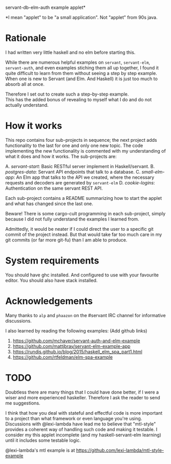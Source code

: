 servant-db-elm-auth example applet*

*I mean "applet" to be "a small application".  Not "applet" from 90s java.

# Rationale

I had written very little haskell and no elm before starting this.

While there are numerous helpful examples on `servant`, `servant-elm`, 
`servant-auth`, and even examples stiching them all up together, I found it 
quite difficult to learn from them without seeing a step by step example.  
When one is new to Servant (and Elm.  And Haskell) it is just too much to 
absorb all at once.  

Therefore I set out to create such a step-by-step example.  
This has the added bonus of revealing to myself what I do and do not actually
understand.

# How it works

This repo contains four sub-projects in sequence; the next project adds 
functionality to the last for one and only one new topic.  The code
implementing the new functionality is commented with my understanding of 
what it does and how it works.  The sub-projects are:

A. _servant-start_: Basic RESTful server implement in Haskell/servant.
B. _postgres-data_: Servant API endpoints that talk to a database.
C. _small-elm-app_: An Elm app that talks to the API we created, where the 
   necessary requests and decoders are generated by `servant-elm`
D. _cookie-logins_: Authentication on the same servant REST API.

Each sub-project contains a README summarizing how to start the applet and
what has changed since the last one.

Beware! There is some cargo-cult programming in each sub-project, simply
because I did not fully understand the examples I learned from.

Admittedly, it would be neater if I could direct the user to a specific git 
commit of the project instead.  But that would take far too much care in my 
git commits (or far more git-fu) than I am able to produce. 

# System requirements

You should have ghc installed.  And configured to use with your favourite editor.
You should also have stack installed.

# Acknowledgements

Many thanks to `alp` and `phaazon` on the #servant IRC channel for informative 
discussions.  

I also learned by reading the following examples: (Add github links)

1. https://github.com/mchaver/servant-auth-and-elm-example
2. https://github.com/mattjbray/servant-elm-example-app
3. https://rundis.github.io/blog/2015/haskell_elm_spa_part1.html
4. https://github.com/rtfeldman/elm-spa-example

# TODO 

Doubtless there are many things that I could have done better, if I were a wiser
and more experienced haskeller.  Therefore I ask the reader to send me suggestions.

I think that how you deal with stateful and effectful code is more important to 
a project than what framework or even language you're using.  Discussions with
@lexi-lambda have lead me to believe that "mtl-style" provides a coherent way of
handling such code and making it testable.  I consider my this applet incomplete
(and my haskell-servant-elm learning) until it includes some testable logic.

@lexi-lambda's mtl example is at https://github.com/lexi-lambda/mtl-style-example
